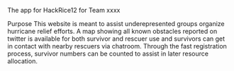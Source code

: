 The app for HackRice12 for Team xxxx

Purpose 
This website is meant to assist underepresented groups organize hurricane 
relief efforts. A map showing all known obstacles reported on twitter is
available for both survivor and rescuer use and survivors can get in contact 
with nearby rescuers via chatroom. Through the fast registration process, 
survivor numbers can be counted to assist in later resource allocation.
